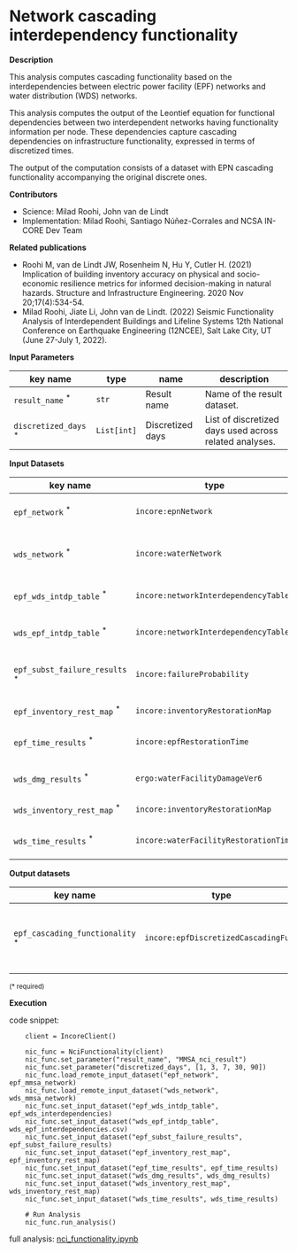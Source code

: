 # Network cascading interdependency functionality

**Description**

This analysis computes cascading functionality based on the interdependencies between electric power facility (EPF)
networks and  water distribution (WDS) networks.

This analysis computes the output of the Leontief equation for functional dependencies between two
interdependent networks having functionality information per node. These dependencies capture cascading
dependencies on infrastructure functionality, expressed in terms of discretized times.

The output of the computation consists of a dataset with EPN cascading functionality accompanying the original 
discrete ones.


**Contributors**

- Science: Milad Roohi, John van de Lindt
- Implementation: Milad Roohi, Santiago Núñez-Corrales and NCSA IN-CORE Dev Team

**Related publications**

* Roohi M, van de Lindt JW, Rosenheim N, Hu Y, Cutler H. (2021) Implication of building inventory accuracy on 
  physical and socio-economic resilience metrics for informed decision-making in natural hazards. Structure and
  Infrastructure Engineering. 2020 Nov 20;17(4):534-54.
* Milad Roohi, Jiate Li, John van de Lindt. (2022) Seismic Functionality Analysis of Interdependent Buildings and 
  Lifeline Systems 12th National Conference on Earthquake Engineering (12NCEE), Salt Lake City, UT (June 27-July 1, 
  2022).

**Input Parameters**

key name | type | name | description
--- | --- | --- | ---
`result_name` <sup>*</sup> | `str` | Result name | Name of the result dataset.
`discretized_days` <sup>*</sup> | `List[int]` | Discretized days | List of discretized days used across related analyses.

**Input Datasets**

key name | type | name | description
--- | --- | --- | ---
`epf_network` <sup>*</sup> | `incore:epnNetwork` | Electric Power Facility Network | Electric Power Facility Network Dataset.
`wds_network` <sup>*</sup> | `incore:waterNetwork` | Water Distribution Facility Network | Water Distribution Facility Network Dataset.
`epf_wds_intdp_table` <sup>*</sup> | `incore:networkInterdependencyTable` | EPN-to-WDS Interdependency | EPN-to-WDS Interdependency Table.
`wds_epf_intdp_table` <sup>*</sup> | `incore:networkInterdependencyTable` | WDS-to-EPN Interdependency | WDS-to-EPN Interdependency Table.
`epf_subst_failure_results` <sup>*</sup> | `incore:failureProbability` | Substation failure probability | Substation failure probability Dataset.
`epf_inventory_rest_map` <sup>*</sup> | `incore:inventoryRestorationMap` | EPN inventory restoration map | EPN inventory restoration Map.
`epf_time_results` <sup>*</sup> | `incore:epfRestorationTime` | EP facility restoration time | EP facility  restoration time Dataset.
`wds_dmg_results` <sup>*</sup> | `ergo:waterFacilityDamageVer6` | Water facility damage | Water Facility Damage Dataset.
`wds_inventory_rest_map` <sup>*</sup> | `incore:inventoryRestorationMap` | WDS inventory restoration map | WDS inventory restoration Map.
`wds_time_results` <sup>*</sup> | `incore:waterFacilityRestorationTime` | Water facility restoration time | Water facility restoration time Dataset.

**Output datasets** 

key name | type | parent key | name | description
--- | --- | --- | --- | ---
`epf_cascading_functionality` <sup>*</sup> | `incore:epfDiscretizedCascadingFunc` | `electric_power_facilities` | EPF network interdependency cascading functionality results | CSV file of interdependent cascading network functionality for EPF.

<small>(* required)</small>

**Execution**

code snippet:

```
    client = IncoreClient()

    nic_func = NciFunctionality(client)
    nic_func.set_parameter("result_name", "MMSA_nci_result")
    nic_func.set_parameter("discretized_days", [1, 3, 7, 30, 90])
    nic_func.load_remote_input_dataset("epf_network", epf_mmsa_network)
    nic_func.load_remote_input_dataset("wds_network", wds_mmsa_network)
    nic_func.set_input_dataset("epf_wds_intdp_table", epf_wds_interdependencies)
    nic_func.set_input_dataset("wds_epf_intdp_table", wds_epf_interdependencies.csv)
    nic_func.set_input_dataset("epf_subst_failure_results", epf_subst_failure_results)
    nic_func.set_input_dataset("epf_inventory_rest_map", epf_inventory_rest_map)
    nic_func.set_input_dataset("epf_time_results", epf_time_results)
    nic_func.set_input_dataset("wds_dmg_results", wds_dmg_results)
    nic_func.set_input_dataset("wds_inventory_rest_map", wds_inventory_rest_map)
    nic_func.set_input_dataset("wds_time_results", wds_time_results)

    # Run Analysis
    nic_func.run_analysis()
```

full analysis: [nci_functionality.ipynb](https://github.com/IN-CORE/incore-docs/blob/main/notebooks/nci_functionality.ipynb)